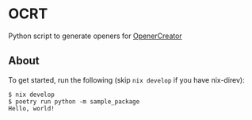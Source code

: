 # OCRT

Python script to generate openers for [OpenerCreator](https://github.com/herulume/OpenerCreator)

## About

To get started, run the following (skip `nix develop` if you have nix-direv):

```
$ nix develop
$ poetry run python -m sample_package
Hello, world!
```
